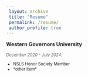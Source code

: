 ```yaml
---
 layout: archive
 title: "Resume"
 permalink: /resume/
 author_profile: true
---
```


<p style="font-weight:bold; border-bottom: 5px transparent;">Western Governors University</p>
<p style="font-size:80%; font-style:italic; opacity:0.7;">December 2020 - July 2024.</p>
<ul style="font-size:80%">
    <li>NSLS Honor Society Member</li>
    <li>*other item*</li>
</ul>

</body>